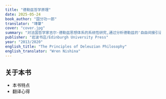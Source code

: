 ```yaml
---
title: "德勒兹哲学原理"
date: 2025-05-24  
book_author: "国分功一郎"
translator: "竱肇"
cover: "cover.jpg"
summary: "对法国哲学家吉尔·德勒兹思想体系的系统性研究,通过分析德勒兹的'自由间接引语'方法等,阐释其先验经验主义哲学及其构成性限度，为读者提供关于其哲学的初步指南"
publisher: "岩波书店/Edinburgh University Press"
year: "2013/2020"
english_title: "The Principles of Deleuzian Philosophy"
english_translator: "Wren Nishina"
---
```


## 关于本书

*   本书特点
*   翻译心得

